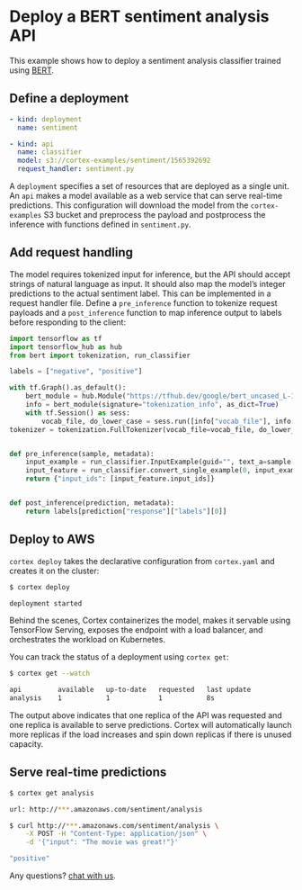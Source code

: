 # Deploy a BERT sentiment analysis API

This example shows how to deploy a sentiment analysis classifier trained using [BERT](https://github.com/google-research/bert).

## Define a deployment

```yaml
- kind: deployment
  name: sentiment

- kind: api
  name: classifier
  model: s3://cortex-examples/sentiment/1565392692
  request_handler: sentiment.py
```

A `deployment` specifies a set of resources that are deployed as a single unit. An `api` makes a model available as a web service that can serve real-time predictions. This configuration will download the model from the `cortex-examples` S3 bucket and preprocess the payload and postprocess the inference with functions defined in `sentiment.py`.

## Add request handling

The model requires tokenized input for inference, but the API should accept strings of natural language as input. It should also map the model’s integer predictions to the actual sentiment label. This can be implemented in a request handler file. Define a `pre_inference` function to tokenize request payloads and a `post_inference` function to map inference output to labels before responding to the client:

```python
import tensorflow as tf
import tensorflow_hub as hub
from bert import tokenization, run_classifier

labels = ["negative", "positive"]

with tf.Graph().as_default():
    bert_module = hub.Module("https://tfhub.dev/google/bert_uncased_L-12_H-768_A-12/1")
    info = bert_module(signature="tokenization_info", as_dict=True)
    with tf.Session() as sess:
        vocab_file, do_lower_case = sess.run([info["vocab_file"], info["do_lower_case"]])
tokenizer = tokenization.FullTokenizer(vocab_file=vocab_file, do_lower_case=do_lower_case)


def pre_inference(sample, metadata):
    input_example = run_classifier.InputExample(guid="", text_a=sample["input"], label=0)
    input_feature = run_classifier.convert_single_example(0, input_example, [0, 1], 128, tokenizer)
    return {"input_ids": [input_feature.input_ids]}


def post_inference(prediction, metadata):
    return labels[prediction["response"]["labels"][0]]
```

## Deploy to AWS

`cortex deploy` takes the declarative configuration from `cortex.yaml` and creates it on the cluster:

```bash
$ cortex deploy

deployment started
```

Behind the scenes, Cortex containerizes the model, makes it servable using TensorFlow Serving, exposes the endpoint with a load balancer, and orchestrates the workload on Kubernetes.

You can track the status of a deployment using `cortex get`:

```bash
$ cortex get --watch

api         available   up-to-date   requested   last update
analysis    1           1            1           8s
```

The output above indicates that one replica of the API was requested and one replica is available to serve predictions. Cortex will automatically launch more replicas if the load increases and spin down replicas if there is unused capacity.

## Serve real-time predictions

```bash
$ cortex get analysis

url: http://***.amazonaws.com/sentiment/analysis

$ curl http://***.amazonaws.com/sentiment/analysis \
    -X POST -H "Content-Type: application/json" \
    -d '{"input": "The movie was great!"}'

"positive"
```

Any questions? [chat with us](https://gitter.im/cortexlabs/cortex).
